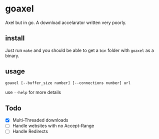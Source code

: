 # goaxel

Axel but in go. A download accelarator written very poorly.

## install

Just run `make` and you should be able to get a `bin` folder with `goaxel` as a binary.

## usage

```sh
goaxel [--buffer_size number] [--connections number] url
```

use `--help` for more details

## Todo

- [x] Multi-Threaded downloads
- [ ] Handle websites with no Accept-Range
- [ ] Handle Redirects
